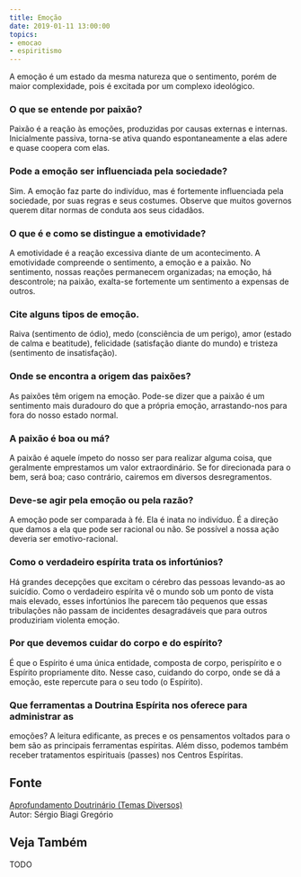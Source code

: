 ```yaml
---
title: Emoção
date: 2019-01-11 13:00:00
topics: 
- emocao
- espiritismo
---
```


A emoção é um estado da mesma natureza que o sentimento, porém de
maior complexidade, pois é excitada por um complexo ideológico.

### O que se entende por paixão?
Paixão é a reação às emoções, produzidas por causas externas e
internas. Inicialmente passiva, torna-se ativa quando espontaneamente a
elas adere e quase coopera com elas.

### Pode a emoção ser influenciada pela sociedade?
Sim. A emoção faz parte do indivíduo, mas é fortemente influenciada pela
sociedade, por suas regras e seus costumes. Observe que muitos governos
querem ditar normas de conduta aos seus cidadãos.

### O que é e como se distingue a emotividade?
A emotividade é a reação excessiva diante de um acontecimento. A
emotividade compreende o sentimento, a emoção e a paixão. No
sentimento, nossas reações permanecem organizadas; na emoção, há
descontrole; na paixão, exalta-se fortemente um sentimento a expensas
de outros.

### Cite alguns tipos de emoção.

Raiva (sentimento de ódio), medo (consciência de um perigo),
amor (estado de calma e beatitude), felicidade (satisfação
diante do mundo) e tristeza (sentimento de insatisfação).

### Onde se encontra a origem das paixões?
As paixões têm origem na emoção. Pode-se dizer que a paixão é um
sentimento mais duradouro do que a própria emoção, arrastando-nos para
fora do nosso estado normal.

### A paixão é boa ou má?
A paixão é aquele ímpeto do nosso ser para realizar alguma coisa, que
geralmente emprestamos um valor extraordinário. Se for direcionada para
o bem, será boa; caso contrário, cairemos em diversos desregramentos.

### Deve-se agir pela emoção ou pela razão?
A emoção pode ser comparada à fé. Ela é inata no indivíduo. É a direção
que damos a ela que pode ser racional ou não. Se possível a nossa ação
deveria ser emotivo-racional.

### Como o verdadeiro espírita trata os infortúnios?
Há grandes decepções que excitam o cérebro das pessoas levando-as ao
suicídio. Como o verdadeiro espírita vê o mundo sob um ponto de vista
mais elevado, esses infortúnios lhe parecem tão pequenos que essas
tribulações não passam de incidentes desagradáveis que para outros
produziriam violenta emoção.

### Por que devemos cuidar do corpo e do espírito?
É que o Espírito é uma única entidade, composta de corpo, perispírito e
o Espírito propriamente dito. Nesse caso, cuidando do corpo, onde se dá
a emoção, este repercute para o seu todo (o Espírito).

### Que ferramentas a Doutrina Espírita nos oferece para administrar as
emoções?
A leitura edificante, as preces e os pensamentos voltados para o bem são
as principais ferramentas espíritas. Além disso, podemos também receber
tratamentos espirituais (passes) nos Centros Espíritas.






## Fonte
[Aprofundamento Doutrinário (Temas Diversos)](https://sites.google.com/view/aprofundamentodoutrinario/emoção-e-espiritismo)  
Autor: Sérgio Biagi Gregório



## Veja Também
TODO


